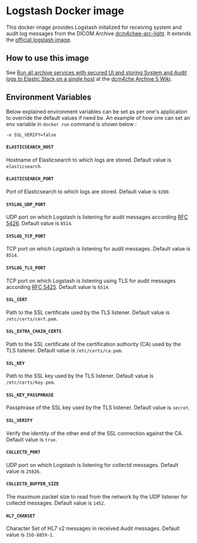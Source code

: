 # Logstash Docker image

This docker image provides Logstash initalized for receiving system and audit log messages from the DICOM Archive
[dcm4chee-arc-light](https://github.com/dcm4che/dcm4chee-arc-light/wiki).
It extends the [official logstash image](https://www.elastic.co/guide/en/logstash/current/docker.html).

## How to use this image

See [Run all archive services with secured UI and storing System and Audit logs to Elastic Stack on a single host](https://github.com/dcm4che/dcm4chee-arc-light/wiki/Run-all-archive-services-with-secured-UI-and-storing-System-and-Audit-logs-to-Elastic-Stack-on-a-single-host) at the
[dcm4che Archive 5 Wiki](https://github.com/dcm4che/dcm4chee-arc-light/wiki).

## Environment Variables 

Below explained environment variables can be set as per one's application to override the default values if need be.
An example of how one can set an env variable in `docker run` command is shown below :

    -e SSL_VERIFY=false

#### `ELASTICSEARCH_HOST`

Hostname of Elasticsearch to which logs are stored. Default value is `elasticsearch`.

#### `ELASTICSEARCH_PORT`

Port of Elasticsearch to which logs are stored. Default value is `9200`.

#### `SYSLOG_UDP_PORT`

UDP port on which Logstash is listening for audit messages according
[RFC 5426](https://tools.ietf.org/html/rfc5426). Default value is `8514`.

#### `SYSLOG_TCP_PORT`

TCP port on which Logstash is listening for audit messages. Default value is `8514`.

#### `SYSLOG_TLS_PORT`

TCP port on which Logstash is listening using TLS for audit messages according
[RFC 5425](https://tools.ietf.org/html/rfc5425). Default value is `6514`.

#### `SSL_CERT`

Path to the SSL certificate used by the TLS listener. Default value is `/etc/certs/cert.pem`.

#### `SSL_EXTRA_CHAIN_CERTS`

Path to the SSL certificate of the certification authority (CA) used by the TLS listener. Default value is `/etc/certs/ca.pem`.

#### `SSL_KEY`

Path to the SSL key used by the TLS listener. Default value is `/etc/certs/key.pem`.

#### `SSL_KEY_PASSPHRASE`

Passphrase of the SSL key used by the TLS listener. Default value is `secret`.

#### `SSL_VERIFY`

Verify the identity of the other end of the SSL connection against the CA. Default value is `true`.

#### `COLLECTD_PORT`

UDP port on which Logstash is listening for collectd messages. Default value is `25826`.

#### `COLLECTD_BUFFER_SIZE`

The maximum packet size to read from the network by the UDP listener for collectd messages. Default value is `1452`.

#### `HL7_CHARSET`

Character Set of HL7 v2 messages in received Audit messages. Default value is `ISO-8859-1`.
